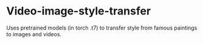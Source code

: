 # Video-image-style-transfer
Uses pretrained models (in torch .t7) to transfer style from famous paintings to images and videos.
